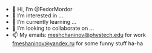 - 👋 Hi, I’m @FedorMordor
- 👀 I’m interested in ...
- 🌱 I’m currently learning ...
- 💞️ I’m looking to collaborate on ...
- 📫 My emails: meshchaninov@phystech.edu for work 
                fmeshaninov@yandex.ru for some funny stuff ha-ha

<!---
FedorMordor/FedorMordor is a ✨ special ✨ repository because its `README.md` (this file) appears on your GitHub profile.
You can click the Preview link to take a look at your changes.
--->
